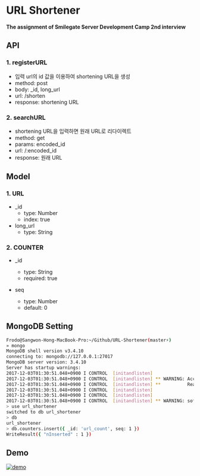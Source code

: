 # URL Shortener
__The assignment of Smilegate Server Development Camp 2nd interview__

## API

### 1. registerURL
- 입력 url의 id 값을 이용하여 shortening URL을 생성
- method: post
- body: _id, long_url
- url: /shorten
- response: shortening URL

### 2. searchURL
- shortening URL을 입력하면 원래 URL로 리다이렉트
- method: get
- params: encoded_id
- url: /:encoded_id
- response: 원래 URL


## Model

### 1. URL
- _id
  - type: Number
  - index: true
- long_url
  - type: String

### 2. COUNTER
- _id
  - type: String
  - required: true

- seq
  - type: Number
  - default: 0

## MongoDB Setting

```sh
Frodo@Sangwon-Hong-MacBook-Pro:~/Github/URL-Shortener(master⚡)
» mongo
MongoDB shell version v3.4.10
connecting to: mongodb://127.0.0.1:27017
MongoDB server version: 3.4.10
Server has startup warnings:
2017-12-03T01:30:51.048+0900 I CONTROL  [initandlisten]
2017-12-03T01:30:51.048+0900 I CONTROL  [initandlisten] ** WARNING: Access control is not enabled for the database.
2017-12-03T01:30:51.048+0900 I CONTROL  [initandlisten] **          Read and write access to data and configuration is unrestricted.
2017-12-03T01:30:51.048+0900 I CONTROL  [initandlisten]
2017-12-03T01:30:51.048+0900 I CONTROL  [initandlisten]
2017-12-03T01:30:51.048+0900 I CONTROL  [initandlisten] ** WARNING: soft rlimits too low. Number of files is 256, should be at least 1000
> use url_shortener
switched to db url_shortener
> db
url_shortener
> db.counters.insert({ _id: 'url_count', seq: 1 })
WriteResult({ "nInserted" : 1 })
```

## Demo
[![demo](https://j.gifs.com/PZzXgW.gif)](https://youtu.be/I34jnpuGRM0)
